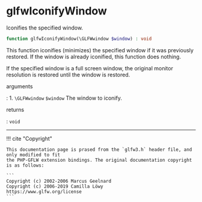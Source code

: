 # glfwIconifyWindow
Iconifies the specified window.

```php
function glfwIconifyWindow(\GLFWwindow $window) : void
```

This function iconifies (minimizes) the specified window if it was
previously restored. If the window is already iconified, this function does
nothing.

If the specified window is a full screen window, the original monitor
resolution is restored until the window is restored.

arguments

:    1. `\GLFWwindow` `$window` The window to iconify.

returns

:    `void` 

---
     

!!! cite "Copyright"

    This documentation page is prased from the `glfw3.h` header file, and only modified to fit 
    the PHP-GFLW extension bindings. The original documentation copyright is as follows:

    ```
    Copyright (c) 2002-2006 Marcus Geelnard
    Copyright (c) 2006-2019 Camilla Löwy
    https://www.glfw.org/license
    ```